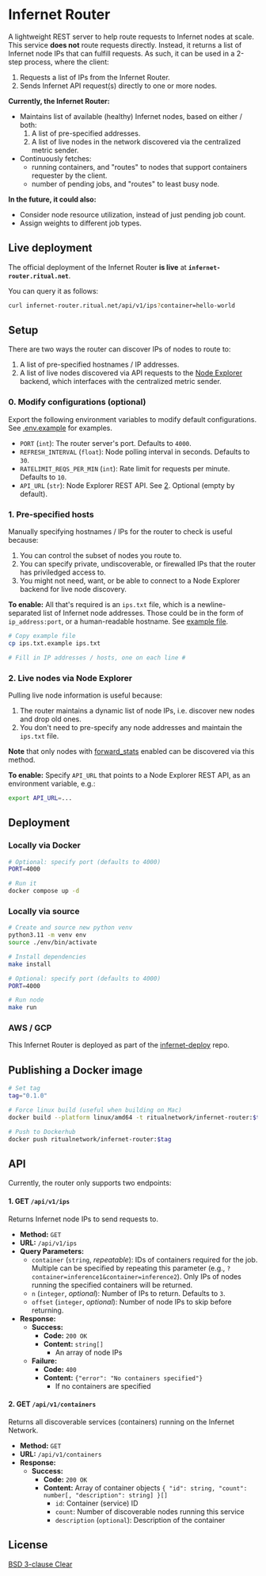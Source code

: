 # Infernet Router

A lightweight REST server to help route requests to Infernet nodes at scale. This service **does not** route requests directly. Instead, it returns a list of Infernet node IPs that can fulfill requests. As such, it can be used in a 2-step process, where the client:
1. Requests a list of IPs from the Infernet Router.
2. Sends Infernet API request(s) directly to one or more nodes.

**Currently, the Infernet Router:**
- Maintains list of available (healthy) Infernet nodes, based on either / both:
  1. A list of pre-specified addresses.
  2. A list of live nodes in the network discovered via the centralized metric sender.
- Continuously fetches:
  - running containers, and "routes" to nodes that support containers requester by the client.
  - number of pending jobs, and "routes" to least busy node.

**In the future, it could also:**
- Consider node resource utilization, instead of just pending job count.
- Assign weights to different job types.

## Live deployment

The official deployment of the Infernet Router **is live** at **`infernet-router.ritual.net`**.

You can query it as follows:

```bash
curl infernet-router.ritual.net/api/v1/ips?container=hello-world
```

## Setup

There are two ways the router can discover IPs of nodes to route to:
  1. A list of pre-specified hostnames / IP addresses.
  2. A list of live nodes discovered via API requests to the [Node Explorer](https://github.com/ritual-net/infernet-node-explorer) backend, which interfaces with the centralized metric sender.

### 0. Modify configurations (optional)

Export the following environment variables to modify default configurations. See [.env.example](.env.example) for examples.

- `PORT` (`int`): The router server's port. Defaults to `4000`.
- `REFRESH_INTERVAL` (`float`): Node polling interval in seconds. Defaults to `30`.
- `RATELIMIT_REQS_PER_MIN` (`int`): Rate limit for requests per minute. Defaults to `10`.
- `API_URL` (`str`): Node Explorer REST API. See [2](#2-live-nodes-via-node-explorer). Optional (empty by default).

### 1. Pre-specified hosts

Manually specifying hostnames / IPs for the router to check is useful because:

1. You can control the subset of nodes you route to.
2. You can specify private, undiscoverable, or firewalled IPs that the router has priviledged access to.
3. You might not need, want, or be able to connect to a Node Explorer backend for live node discovery.

**To enable:** All that's required is an `ips.txt` file, which is a newline-separated list of Infernet node addresses. Those could be in the form of `ip_address:port`, or a human-readable hostname. See [example file](./ips.txt.example).

```bash
# Copy example file
cp ips.txt.example ips.txt

# Fill in IP addresses / hosts, one on each line #
```

### 2. Live nodes via Node Explorer

Pulling live node information is useful because:
1. The router maintains a dynamic list of node IPs, i.e. discover new nodes and drop old ones.
2. You don't need to pre-specify any node addresses and maintain the `ips.txt` file.

**Note** that only nodes with [forward_stats](https://docs.ritual.net/infernet/node/configuration#forward_stats-boolean) enabled can be discovered via this method.

**To enable:** Specify `API_URL` that points to a Node Explorer REST API, as an environment variable, e.g.:

```bash
export API_URL=...
```

## Deployment

### Locally via Docker

```bash
# Optional: specify port (defaults to 4000)
PORT=4000

# Run it
docker compose up -d
```

### Locally via source

```bash
# Create and source new python venv
python3.11 -m venv env
source ./env/bin/activate

# Install dependencies
make install

# Optional: specify port (defaults to 4000)
PORT=4000

# Run node
make run
```

### AWS / GCP

This Infernet Router is deployed as part of the [infernet-deploy](https://github.com/ritual-net/infernet-deploy) repo.


## Publishing a Docker image

```bash
# Set tag
tag="0.1.0"

# Force linux build (useful when building on Mac)
docker build --platform linux/amd64 -t ritualnetwork/infernet-router:$tag .

# Push to Dockerhub
docker push ritualnetwork/infernet-router:$tag
```


## API

Currently, the router only supports two endpoints:

#### 1. GET `/api/v1/ips`

Returns Infernet node IPs to send requests to.

- **Method:** `GET`
- **URL:** `/api/v1/ips`
- **Query Parameters:**
  - `container` (`string`, _repeatable_): IDs of containers required for the job. Multiple can be specified by repeating this parameter (e.g., `?container=inference1&container=inference2`). Only IPs of nodes running the specified containers will be returned.
  - `n` (`integer`, _optional_): Number of IPs to return. Defaults to `3`.
  - `offset` (`integer`, _optional_): Number of node IPs to skip before returning.
- **Response:**
  - **Success:**
    - **Code:** `200 OK`
    - **Content:** `string[]`
      - An array of node IPs
  - **Failure:**
    - **Code:** `400`
    - **Content:**
        `{"error": "No containers specified"}`
        - If no containers are specified


#### 2. GET `/api/v1/containers`

Returns all discoverable services (containers) running on the Infernet Network.

- **Method:** `GET`
- **URL:** `/api/v1/containers`
- **Response:**
  - **Success:**
    - **Code:** `200 OK`
    - **Content:** Array of container objects
    `{ "id": string, "count": number[, "description": string] }[]`
      - `id`: Container (service) ID
      - `count`: Number of discoverable nodes running this service
      - `description` (`optional`): Description of the container

## License

[BSD 3-clause Clear](./LICENSE)
